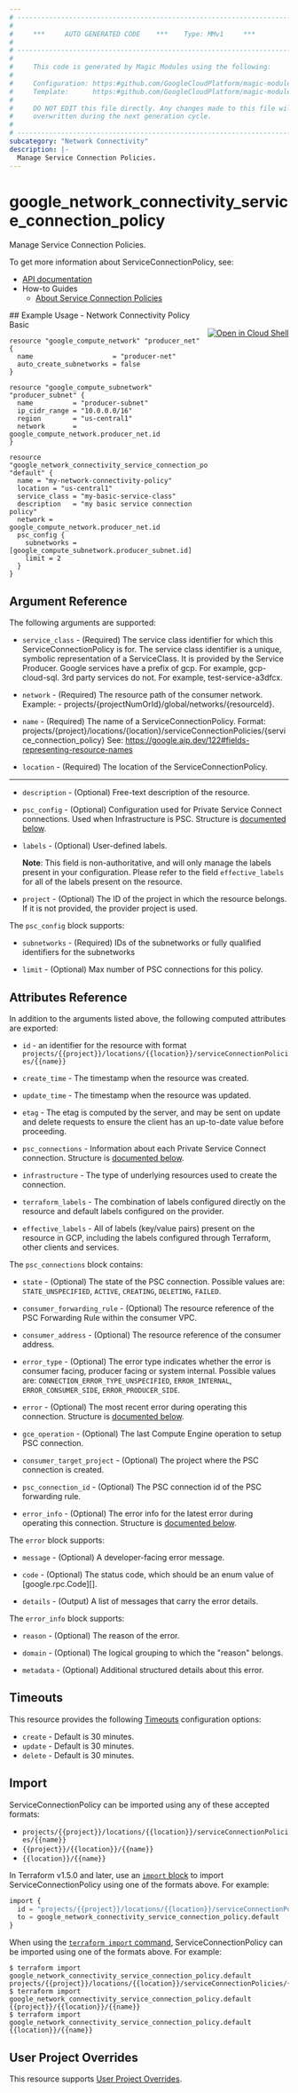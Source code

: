 ```yaml
---
# ----------------------------------------------------------------------------
#
#     ***     AUTO GENERATED CODE    ***    Type: MMv1     ***
#
# ----------------------------------------------------------------------------
#
#     This code is generated by Magic Modules using the following:
#
#     Configuration: https:#github.com/GoogleCloudPlatform/magic-modules/tree/main/mmv1/products/networkconnectivity/ServiceConnectionPolicy.yaml
#     Template:      https:#github.com/GoogleCloudPlatform/magic-modules/tree/main/mmv1/templates/terraform/resource.html.markdown.tmpl
#
#     DO NOT EDIT this file directly. Any changes made to this file will be
#     overwritten during the next generation cycle.
#
# ----------------------------------------------------------------------------
subcategory: "Network Connectivity"
description: |-
  Manage Service Connection Policies.
---
```


# google_network_connectivity_service_connection_policy

Manage Service Connection Policies.


To get more information about ServiceConnectionPolicy, see:

* [API documentation](https://cloud.google.com/secure-web-proxy/docs/reference/networkconnectivity/rest/v1/projects.locations.networkConnectionPolicies)
* How-to Guides
    * [About Service Connection Policies](https://cloud.google.com/vpc/docs/about-service-connection-policies#service-policies)

<div class = "oics-button" style="float: right; margin: 0 0 -15px">
  <a href="https://console.cloud.google.com/cloudshell/open?cloudshell_git_repo=https%3A%2F%2Fgithub.com%2Fterraform-google-modules%2Fdocs-examples.git&cloudshell_image=gcr.io%2Fcloudshell-images%2Fcloudshell%3Alatest&cloudshell_print=.%2Fmotd&cloudshell_tutorial=.%2Ftutorial.md&cloudshell_working_dir=network_connectivity_policy_basic&open_in_editor=main.tf" target="_blank">
    <img alt="Open in Cloud Shell" src="//gstatic.com/cloudssh/images/open-btn.svg" style="max-height: 44px; margin: 32px auto; max-width: 100%;">
  </a>
</div>
## Example Usage - Network Connectivity Policy Basic


```hcl
resource "google_compute_network" "producer_net" {
  name                    = "producer-net"
  auto_create_subnetworks = false
}

resource "google_compute_subnetwork" "producer_subnet" {
  name          = "producer-subnet"
  ip_cidr_range = "10.0.0.0/16"
  region        = "us-central1"
  network       = google_compute_network.producer_net.id
}

resource "google_network_connectivity_service_connection_policy" "default" {
  name = "my-network-connectivity-policy"
  location = "us-central1"
  service_class = "my-basic-service-class"
  description   = "my basic service connection policy"
  network = google_compute_network.producer_net.id
  psc_config {
    subnetworks = [google_compute_subnetwork.producer_subnet.id]
    limit = 2
  }
}
```

## Argument Reference

The following arguments are supported:


* `service_class` -
  (Required)
  The service class identifier for which this ServiceConnectionPolicy is for. The service class identifier is a unique, symbolic representation of a ServiceClass.
  It is provided by the Service Producer. Google services have a prefix of gcp. For example, gcp-cloud-sql. 3rd party services do not. For example, test-service-a3dfcx.

* `network` -
  (Required)
  The resource path of the consumer network. Example: - projects/{projectNumOrId}/global/networks/{resourceId}.

* `name` -
  (Required)
  The name of a ServiceConnectionPolicy. Format: projects/{project}/locations/{location}/serviceConnectionPolicies/{service_connection_policy} See: https://google.aip.dev/122#fields-representing-resource-names

* `location` -
  (Required)
  The location of the ServiceConnectionPolicy.


- - -


* `description` -
  (Optional)
  Free-text description of the resource.

* `psc_config` -
  (Optional)
  Configuration used for Private Service Connect connections. Used when Infrastructure is PSC.
  Structure is [documented below](#nested_psc_config).

* `labels` -
  (Optional)
  User-defined labels.

  **Note**: This field is non-authoritative, and will only manage the labels present in your configuration.
  Please refer to the field `effective_labels` for all of the labels present on the resource.

* `project` - (Optional) The ID of the project in which the resource belongs.
    If it is not provided, the provider project is used.


<a name="nested_psc_config"></a>The `psc_config` block supports:

* `subnetworks` -
  (Required)
  IDs of the subnetworks or fully qualified identifiers for the subnetworks

* `limit` -
  (Optional)
  Max number of PSC connections for this policy.

## Attributes Reference

In addition to the arguments listed above, the following computed attributes are exported:

* `id` - an identifier for the resource with format `projects/{{project}}/locations/{{location}}/serviceConnectionPolicies/{{name}}`

* `create_time` -
  The timestamp when the resource was created.

* `update_time` -
  The timestamp when the resource was updated.

* `etag` -
  The etag is computed by the server, and may be sent on update and delete requests to ensure the client has an up-to-date value before proceeding.

* `psc_connections` -
  Information about each Private Service Connect connection.
  Structure is [documented below](#nested_psc_connections).

* `infrastructure` -
  The type of underlying resources used to create the connection.

* `terraform_labels` -
  The combination of labels configured directly on the resource
   and default labels configured on the provider.

* `effective_labels` -
  All of labels (key/value pairs) present on the resource in GCP, including the labels configured through Terraform, other clients and services.


<a name="nested_psc_connections"></a>The `psc_connections` block contains:

* `state` -
  (Optional)
  The state of the PSC connection.
  Possible values are: `STATE_UNSPECIFIED`, `ACTIVE`, `CREATING`, `DELETING`, `FAILED`.

* `consumer_forwarding_rule` -
  (Optional)
  The resource reference of the PSC Forwarding Rule within the consumer VPC.

* `consumer_address` -
  (Optional)
  The resource reference of the consumer address.

* `error_type` -
  (Optional)
  The error type indicates whether the error is consumer facing, producer
  facing or system internal.
  Possible values are: `CONNECTION_ERROR_TYPE_UNSPECIFIED`, `ERROR_INTERNAL`, `ERROR_CONSUMER_SIDE`, `ERROR_PRODUCER_SIDE`.

* `error` -
  (Optional)
  The most recent error during operating this connection.
  Structure is [documented below](#nested_psc_connections_psc_connections_error).

* `gce_operation` -
  (Optional)
  The last Compute Engine operation to setup PSC connection.

* `consumer_target_project` -
  (Optional)
  The project where the PSC connection is created.

* `psc_connection_id` -
  (Optional)
  The PSC connection id of the PSC forwarding rule.

* `error_info` -
  (Optional)
  The error info for the latest error during operating this connection.
  Structure is [documented below](#nested_psc_connections_psc_connections_error_info).


<a name="nested_psc_connections_psc_connections_error"></a>The `error` block supports:

* `message` -
  (Optional)
  A developer-facing error message.

* `code` -
  (Optional)
  The status code, which should be an enum value of [google.rpc.Code][].

* `details` -
  (Output)
  A list of messages that carry the error details.

<a name="nested_psc_connections_psc_connections_error_info"></a>The `error_info` block supports:

* `reason` -
  (Optional)
  The reason of the error.

* `domain` -
  (Optional)
  The logical grouping to which the "reason" belongs.

* `metadata` -
  (Optional)
  Additional structured details about this error.

## Timeouts

This resource provides the following
[Timeouts](https://developer.hashicorp.com/terraform/plugin/sdkv2/resources/retries-and-customizable-timeouts) configuration options:

- `create` - Default is 30 minutes.
- `update` - Default is 30 minutes.
- `delete` - Default is 30 minutes.

## Import


ServiceConnectionPolicy can be imported using any of these accepted formats:

* `projects/{{project}}/locations/{{location}}/serviceConnectionPolicies/{{name}}`
* `{{project}}/{{location}}/{{name}}`
* `{{location}}/{{name}}`


In Terraform v1.5.0 and later, use an [`import` block](https://developer.hashicorp.com/terraform/language/import) to import ServiceConnectionPolicy using one of the formats above. For example:

```tf
import {
  id = "projects/{{project}}/locations/{{location}}/serviceConnectionPolicies/{{name}}"
  to = google_network_connectivity_service_connection_policy.default
}
```

When using the [`terraform import` command](https://developer.hashicorp.com/terraform/cli/commands/import), ServiceConnectionPolicy can be imported using one of the formats above. For example:

```
$ terraform import google_network_connectivity_service_connection_policy.default projects/{{project}}/locations/{{location}}/serviceConnectionPolicies/{{name}}
$ terraform import google_network_connectivity_service_connection_policy.default {{project}}/{{location}}/{{name}}
$ terraform import google_network_connectivity_service_connection_policy.default {{location}}/{{name}}
```

## User Project Overrides

This resource supports [User Project Overrides](https://registry.terraform.io/providers/hashicorp/google/latest/docs/guides/provider_reference#user_project_override).
